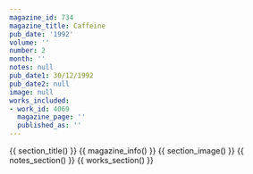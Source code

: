 ```yaml
---
magazine_id: 734
magazine_title: Caffeine
pub_date: '1992'
volume: ''
number: 2
month: ''
notes: null
pub_date1: 30/12/1992
pub_date2: null
image: null
works_included:
- work_id: 4069
  magazine_page: ''
  published_as: ''
---
```


{{ section_title() }}
{{ magazine_info() }}
{{ section_image() }}
{{ notes_section() }}
{{ works_section() }}
